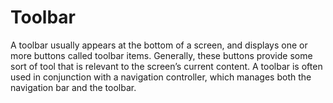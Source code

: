 # Toolbar

A toolbar usually appears at the bottom of a screen, and displays one or more
buttons called toolbar items. Generally, these buttons provide some sort of tool
that is relevant to the screen’s current content. A toolbar is often used in
conjunction with a navigation controller, which manages both the navigation bar
and the toolbar.
